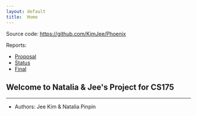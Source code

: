 ```yaml
---
layout: default
title:  Home
---
```


Source code: https://github.com/KimJee/Phoenix

Reports:

- [Proposal](proposal.html)
- [Status](status.html)
- [Final](final.html)


## Welcome to Natalia & Jee's Project for CS175
---
* Authors: Jee Kim & Natalia Pinpin

